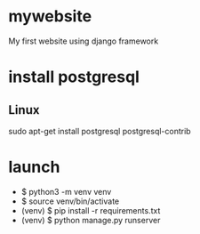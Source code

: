 # mywebsite
My first website using django framework

# install postgresql
## Linux
sudo apt-get install postgresql postgresql-contrib

# launch
- $ python3 -m venv venv
- $ source venv/bin/activate
- (venv) $ pip install -r requirements.txt
- (venv) $ python manage.py runserver

